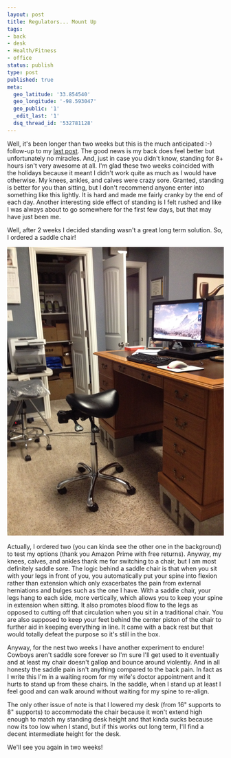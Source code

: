 ```yaml
---
layout: post
title: Regulators... Mount Up
tags:
- back
- desk
- Health/Fitness
- office
status: publish
type: post
published: true
meta:
  geo_latitude: '33.854540'
  geo_longitude: '-98.593047'
  geo_public: '1'
  _edit_last: '1'
  dsq_thread_id: '532781128'
---
```


Well, it's been longer than two weeks but this is the much anticipated :-) follow-up to my [last post][1]. The good news is my back does feel better but unfortunately no miracles. And, just in case you didn't know, standing for 8+ hours isn't very awesome at all. I'm glad these two weeks coincided with the holidays because it meant I didn't work quite as much as I would have otherwise. My knees, ankles, and calves were crazy sore. Granted, standing is better for you than sitting, but I don't recommend anyone enter into something like this lightly. It is hard and made me fairly cranky by the end of each day. Another interesting side effect of standing is I felt rushed and like I was always about to go somewhere for the first few days, but that may have just been me.

Well, after 2 weeks I decided standing wasn't a great long term solution. So, I ordered a saddle chair!

![Giddy-up](/img/posts/giddy-up.jpg)

Actually, I ordered two (you can kinda see the other one in the background) to test my options (thank you Amazon Prime with free returns). Anyway, my knees, calves, and ankles thank me for switching to a chair, but I am most definitely saddle sore. The logic behind a saddle chair is that when you sit with your legs in front of you, you automatically put your spine into flexion rather than extension which only exacerbates the pain from external herniations and bulges such as the one I have. With a saddle chair, your legs hang to each side, more vertically, which allows you to keep your spine in extension when sitting. It also promotes blood flow to the legs as opposed to cutting off that circulation when you sit in a traditional chair. You are also supposed to keep your feet behind the center piston of the chair to further aid in keeping everything in line. It came with a back rest but that would totally defeat the purpose so it's still in the box.

Anyway, for the nest two weeks I have another experiment to endure! Cowboys aren't saddle sore forever so I'm sure I'll get used to it eventually and at least my chair doesn't gallop and bounce around violently. And in all honesty the saddle pain isn't anything compared to the back pain. In fact as I write this I'm in a waiting room for my wife's doctor appointment and it hurts to stand up from these chairs. In the saddle, when I stand up at least I feel good and can walk around without waiting for my spine to re-align.

The only other issue of note is that I lowered my desk (from 16" supports to 8" supports) to accommodate the chair because it won't extend high enough to match my standing desk height and that kinda sucks because now its too low when I stand, but if this works out long term, I'll find a decent intermediate height for the desk.

We'll see you again in two weeks!

 [1]: /2011/12/19/pain-in-my-back.html